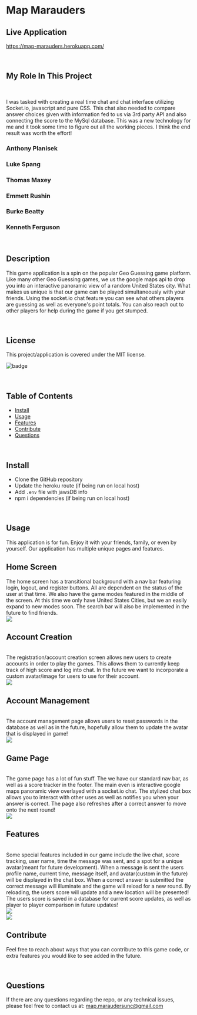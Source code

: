 # Map Marauders

## Live Application
https://map-marauders.herokuapp.com/
<br>


<br>

## My Role In This Project

<br>

I was tasked with creating a real time chat and chat interface utilizing Socket.io, javascript and pure CSS.
This chat also needed to compare answer choices given with information fed to us via 3rd party API and also connecting the score to the MySql database.
This was a new technology for me and it took some time to figure out all the working pieces. 
I think the end result was worth the effort!
<br>

### Anthony Planisek

### Luke Spang

### Thomas Maxey

### Emmett Rushin

### Burke Beatty

### Kenneth Ferguson 
<br>



    
## Description

This game application is a spin on the popular Geo Guessing game platform. Like many other Geo Guessing games, we us the google maps api to drop you into an interactive panoramic view of a random United States city. What makes us unique is that our game can be played simultaneously with your friends. Using the socket.io chat feature you can see what others players are guessing as well as everyone's point totals. You can also reach out to other players for help during the game if you get stumped. 

<br>

## License

This project/application is covered under the MIT license.

![badge](https://img.shields.io/badge/license-MIT-brightgreen)

<br>


## Table of Contents

* [Install](#Install)
* [Usage](#Usage)
* [Features](#Features)
* [Contribute](#Contribute)
* [Questions](#Questions)


<br>
    

## Install

- Clone the GitHub repository
- Update the heroku route (if being run on local host)
- Add `.env` file with jawsDB info
- npm i dependencies (if being run on local host)

<br>

## Usage

This application is for fun. Enjoy it with your friends, family, or even by yourself. Our application has multiple unique pages and features. 
<br>

## Home Screen
The home screen has a transitional background with a nav bar featuring login, logout, and register buttons. All are dependent on the status of the user at that time. We also have the game modes featured in the middle of the screen. At this time we only have United States Cities, but we an easily expand to new modes soon. The search bar will also be implemented in the future to find friends. 
<br>
<img src="public/pics/HomeScreen.png">
<br>

## Account Creation
<br>
The registration/account creation screen allows new users to create accounts in order to play the games. This allows them to currently keep track of high score and log into chat. In the future we want to incorporate a custom avatar/image for users to use for their account. 
<br>
<img src="public/pics/AccountCreation.png">
<br>

## Account Management
<br>
The account management page allows users to reset passwords in the database as well as in the future, hopefully allow them to update the avatar that is displayed in game!
<br>
<img src="public/pics/AccountManagement.png">
<br>

## Game Page
<br>
The game page has a lot of fun stuff. The we have our standard nav bar, as well as a score tracker in the footer. The main even is interactive google maps panoramic view overlayed with a socket.io chat. The stylized chat box allows you to interact with other uses as well as notifies you when your answer is correct. The page also refreshes after a correct answer to move onto the next round!
<br>
<img src="public/pics/ChatStandard.png">
<br>

## Features
<br>
Some special features included in our game include the live chat, score tracking, user name, time the message was sent, and a spot for a unique avatar(meant for future development). When a message is sent the users profile name, current time, message itself, and avatar(custom in the future) will be displayed in the chat box. When a correct answer is submitted the correct message will illuminate and the game will reload for a new round. By reloading, the users score will update and a new location will be presented! The users score is saved in a database for current score updates, as well as player to player comparison in future updates!
<br>
<img src="public/pics/ChatCorrect.png">
<br>
<img src="public/pics/ChatWscore.png">
<br>

## Contribute

Feel free to reach about ways that you can contribute to this game code, or extra features you would like to see added in the future. 


<br>

## Questions

If there are any questions regarding the repo, or any technical issues, please feel free to contact us at: map.maraudersunc@gmail.com 
